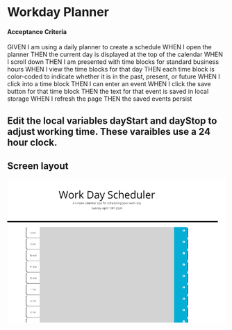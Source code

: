 # Workday Planner
#### Acceptance Criteria

GIVEN I am using a daily planner to create a schedule
WHEN I open the planner
THEN the current day is displayed at the top of the calendar
WHEN I scroll down
THEN I am presented with time blocks for standard business hours
WHEN I view the time blocks for that day
THEN each time block is color-coded to indicate whether it is in the past, present, or future
WHEN I click into a time block
THEN I can enter an event
WHEN I click the save button for that time block
THEN the text for that event is saved in local storage
WHEN I refresh the page
THEN the saved events persist

## Edit the local variables dayStart and  dayStop to adjust working time.   These varaibles use a 24 hour clock.

## Screen layout
![Image of screen layout](https://github.com/terrylthompsonintx/DayTimer/blob/master/assets/img/pic.png "Screen Cap")
